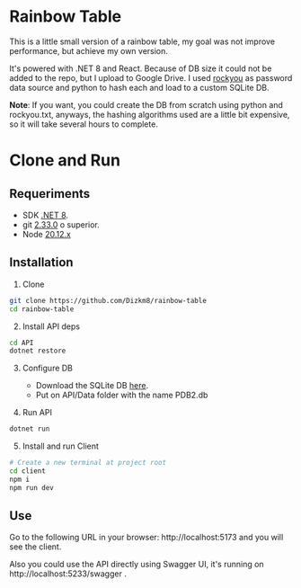 # Rainbow Table
This is a little small version of a rainbow table, my goal was not improve performance, but achieve my own version.

It's powered with .NET 8 and React. Because of DB size it could not be added to the repo, but I upload to Google Drive. I used [rockyou](https://github.com/brannondorsey/naive-hashcat/releases/download/data/rockyou.txt) as password data source and python to hash each and load to a custom SQLite DB.

**Note**: If you want, you could create the DB from scratch using python and rockyou.txt, anyways, the hashing algorithms used are a little bit expensive, so it will take several hours to complete.

# Clone and Run

## Requeriments

- SDK [.NET 8](https://dotnet.microsoft.com/es-es/download/dotnet/8.0).
- git [2.33.0](https://git-scm.com/downloads) o superior.
- Node [20.12.x](https://nodejs.org/en/blog/release/v20.12.1)

## Installation

1. Clone
```bash
git clone https://github.com/Dizkm8/rainbow-table
cd rainbow-table
```

2. Install API deps
```bash
cd API
dotnet restore
```

3. Configure DB
    * Download the SQLite DB [here](https://drive.google.com/file/d/1vaj_XHvwcps3MkAogVtMNcH9d3k8rdvB/view?usp=sharing).
    * Put on API/Data folder with the name PDB2.db

4. Run API
```bash
dotnet run
```

5. Install and run Client
```bash
# Create a new terminal at project root
cd client
npm i
npm run dev
```

## Use

Go to the following URL in your browser: http://localhost:5173 and you will see the client.

Also you could use the API directly using Swagger UI, it's running on http://localhost:5233/swagger .